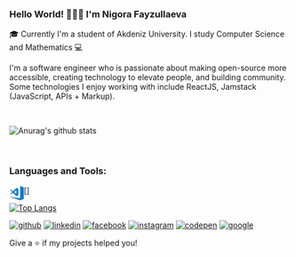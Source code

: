 ### Hello World! 🙋🏽‍♀️ I'm Nigora Fayzullaeva

🎓 Currently I'm a student of Akdeniz University. I study Computer Science and Mathematics 💻

I'm a software engineer who is passionate about making open-source more accessible, creating technology to elevate people, and building community. Some technologies I enjoy working with include ReactJS, Jamstack (JavaScript, APIs + Markup). 

<br>

![Anurag's github stats](https://github-readme-stats.vercel.app/api?username=NigoraFayzullaeva&show_icons=true&theme=radical)

<br>

### Languages and Tools:

[<img align="left" alt="Visual Studio Code" width="26px" src="https://raw.githubusercontent.com/github/explore/80688e429a7d4ef2fca1e82350fe8e3517d3494d/topics/visual-studio-code/visual-studio-code.png" />]


[![Top Langs](https://github-readme-stats.vercel.app/api/top-langs/?username=NigoraFayzullaeva&layout=compact)](https://github.com/NigoraFayzullaeva/github-readme-stats)

[<img src='https://cdn.jsdelivr.net/npm/simple-icons@3.0.1/icons/github.svg' alt='github' height='40'>](https://github.com/NigoraFayzullaeva)  [<img src='https://cdn.jsdelivr.net/npm/simple-icons@3.0.1/icons/linkedin.svg' alt='linkedin' height='40'>](https://www.linkedin.com/in/nigora-fayzullaeva-744954190/)  [<img src='https://cdn.jsdelivr.net/npm/simple-icons@3.0.1/icons/facebook.svg' alt='facebook' height='40'>](https://www.facebook.com/lilniggfa)  [<img src='https://cdn.jsdelivr.net/npm/simple-icons@3.0.1/icons/instagram.svg' alt='instagram' height='40'>](https://www.instagram.com/ni.fayzullaeva/)  [<img src='https://cdn.jsdelivr.net/npm/simple-icons@3.0.1/icons/codepen.svg' alt='codepen' height='40'>](https://codepen.io/Nigora)  [<img src='https://cdn.jsdelivr.net/npm/simple-icons@3.0.1/icons/google.svg' alt='google' height='40'>](nivelikorodova@gmail.com)  

Give a ⭐️ if my projects helped you!
